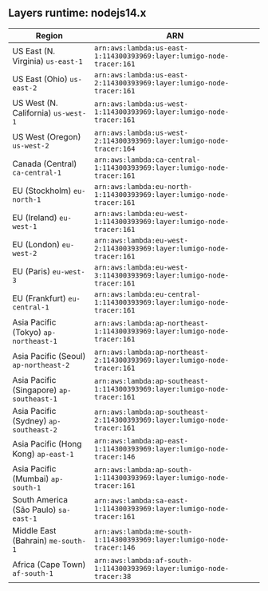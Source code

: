 Layers runtime: nodejs14.x
----
| Region | ARN |
| --- | --- |
|US East (N. Virginia)  `us-east-1`|`arn:aws:lambda:us-east-1:114300393969:layer:lumigo-node-tracer:161`|
|US East (Ohio)  `us-east-2`|`arn:aws:lambda:us-east-2:114300393969:layer:lumigo-node-tracer:161`|
|US West (N. California)  `us-west-1`|`arn:aws:lambda:us-west-1:114300393969:layer:lumigo-node-tracer:161`|
|US West (Oregon)  `us-west-2`|`arn:aws:lambda:us-west-2:114300393969:layer:lumigo-node-tracer:164`|
|Canada (Central)  `ca-central-1`|`arn:aws:lambda:ca-central-1:114300393969:layer:lumigo-node-tracer:161`|
|EU (Stockholm)  `eu-north-1`|`arn:aws:lambda:eu-north-1:114300393969:layer:lumigo-node-tracer:161`|
|EU (Ireland)  `eu-west-1`|`arn:aws:lambda:eu-west-1:114300393969:layer:lumigo-node-tracer:161`|
|EU (London)  `eu-west-2`|`arn:aws:lambda:eu-west-2:114300393969:layer:lumigo-node-tracer:161`|
|EU (Paris)  `eu-west-3`|`arn:aws:lambda:eu-west-3:114300393969:layer:lumigo-node-tracer:161`|
|EU (Frankfurt)  `eu-central-1`|`arn:aws:lambda:eu-central-1:114300393969:layer:lumigo-node-tracer:161`|
|Asia Pacific (Tokyo)  `ap-northeast-1`|`arn:aws:lambda:ap-northeast-1:114300393969:layer:lumigo-node-tracer:161`|
|Asia Pacific (Seoul)  `ap-northeast-2`|`arn:aws:lambda:ap-northeast-2:114300393969:layer:lumigo-node-tracer:161`|
|Asia Pacific (Singapore)  `ap-southeast-1`|`arn:aws:lambda:ap-southeast-1:114300393969:layer:lumigo-node-tracer:161`|
|Asia Pacific (Sydney)  `ap-southeast-2`|`arn:aws:lambda:ap-southeast-2:114300393969:layer:lumigo-node-tracer:161`|
|Asia Pacific (Hong Kong)  `ap-east-1`|`arn:aws:lambda:ap-east-1:114300393969:layer:lumigo-node-tracer:146`|
|Asia Pacific (Mumbai)  `ap-south-1`|`arn:aws:lambda:ap-south-1:114300393969:layer:lumigo-node-tracer:161`|
|South America (São Paulo)  `sa-east-1`|`arn:aws:lambda:sa-east-1:114300393969:layer:lumigo-node-tracer:161`|
|Middle East (Bahrain)  `me-south-1`|`arn:aws:lambda:me-south-1:114300393969:layer:lumigo-node-tracer:146`|
|Africa (Cape Town)  `af-south-1`|`arn:aws:lambda:af-south-1:114300393969:layer:lumigo-node-tracer:38`|
